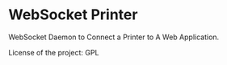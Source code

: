 WebSocket Printer
=================

WebSocket Daemon to Connect a Printer to A Web Application.

License of the project: GPL
